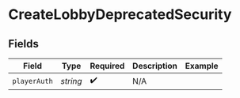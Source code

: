 # CreateLobbyDeprecatedSecurity


## Fields

| Field              | Type               | Required           | Description        | Example            |
| ------------------ | ------------------ | ------------------ | ------------------ | ------------------ |
| `playerAuth`       | *string*           | :heavy_check_mark: | N/A                |                    |